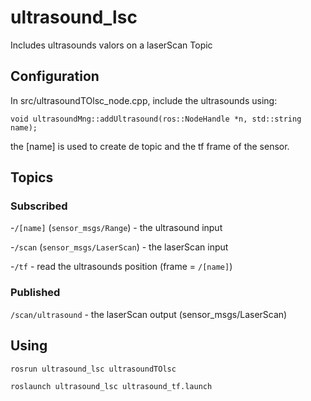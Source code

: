 # ultrasound_lsc
Includes ultrasounds valors on a laserScan Topic

## Configuration
In src/ultrasoundTOlsc_node.cpp, include the ultrasounds using:

`void ultrasoundMng::addUltrasound(ros::NodeHandle *n, std::string name);`

the [name] is used to create de topic and the tf frame of the sensor.

## Topics

### Subscribed
-`/[name]` (`sensor_msgs/Range`) - the ultrasound input

-`/scan` (`sensor_msgs/LaserScan`)  - the laserScan input

-`/tf` - read the ultrasounds position (frame = `/[name]`)

### Published
`/scan/ultrasound` - the laserScan output (sensor_msgs/LaserScan) 

## Using
`rosrun ultrasound_lsc ultrasoundTOlsc`

`roslaunch ultrasound_lsc ultrasound_tf.launch`
